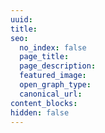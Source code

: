 ```yaml
---
uuid:
title:
seo:
  no_index: false
  page_title:
  page_description: 
  featured_image:
  open_graph_type:
  canonical_url:
content_blocks:
hidden: false
---
```

